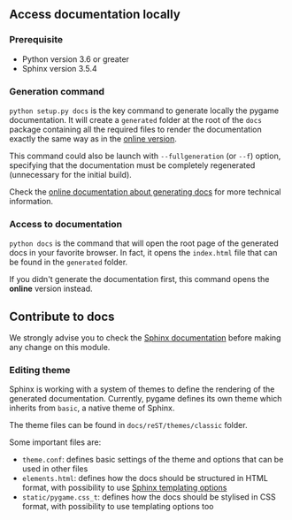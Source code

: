 ## Access documentation locally

### Prerequisite

- Python version 3.6 or greater
- Sphinx version 3.5.4

### Generation command

`python setup.py docs` is the key command to generate locally the pygame documentation.
It will create a `generated` folder at the root of the `docs` package containing all the 
required files to render the documentation exactly the same way as in the [online version](https://www.pygame.org/docs/).

This command could also be launch with `--fullgeneration` (or `--f`) option, specifying that the
documentation must be completely regenerated (unnecessary for the initial build).

Check the [online documentation about generating docs](https://www.pygame.org/wiki/Hacking?parent=#Generating%20docs)
for more technical information.

### Access to documentation

`python docs` is the command that will open the root page of the generated docs in your favorite
browser. In fact, it opens the `index.html` file that can be found in the `generated` folder.

If you didn't generate the documentation first, this command opens the **online** version instead.

## Contribute to docs

We strongly advise you to check the [Sphinx documentation](https://www.sphinx-doc.org/)
before making any change on this module.

### Editing theme

Sphinx is working with a system of themes to define the rendering of the generated documentation.
Currently, pygame defines its own theme which inherits from `basic`, a native theme of Sphinx.

The theme files can be found in `docs/reST/themes/classic` folder.

Some important files are:

- `theme.conf`: defines basic settings of the theme and options that can be used in other files
- `elements.html`: defines how the docs should be structured in HTML format, with possibility to use
  [Sphinx templating options](https://www.sphinx-doc.org/en/master/development/theming.html#templating) 
- `static/pygame.css_t`: defines how the docs should be stylised in CSS format, with possibility to
use templating options too

